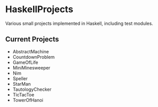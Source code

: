 # HaskellProjects
Various small projects implemented in Haskell, including
test modules.

## Current Projects
* AbstractMachine
* CountdownProblem
* GameOfLife
* MiniMinesweeper
* Nim
* Speller
* StarMan
* TautologyChecker
* TicTacToe
* TowerOfHanoi
